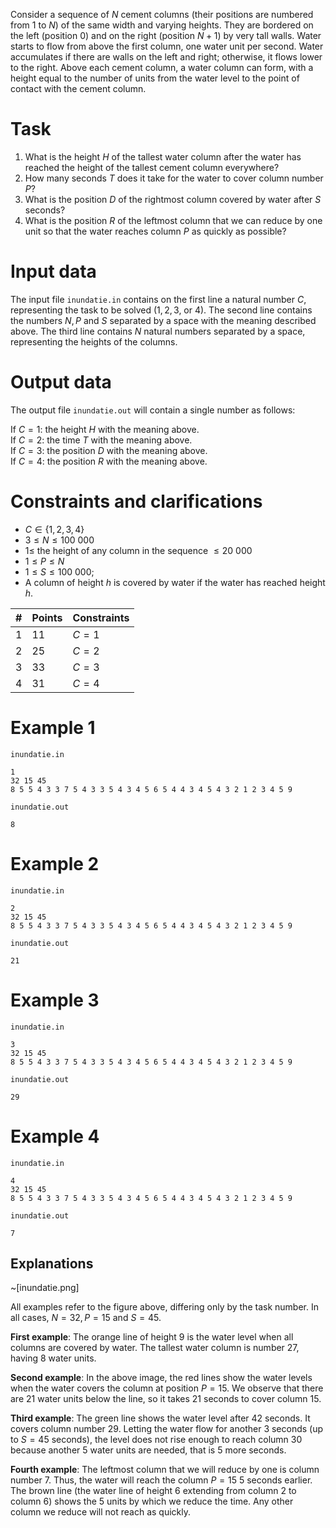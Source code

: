 Consider a sequence of $N$ cement columns (their positions are numbered from $1$ to $N$) of the same width and varying heights. They are bordered on the left (position $0$) and on the right (position $N+1$) by very tall walls. Water starts to flow from above the first column, one water unit per second. Water accumulates if there are walls on the left and right; otherwise, it flows lower to the right. Above each cement column, a water column can form, with a height equal to the number of units from the water level to the point of contact with the cement column.

# Task

1. What is the height $H$ of the tallest water column after the water has reached the height of the tallest cement column everywhere?
2. How many seconds $T$ does it take for the water to cover column number $P$?
3. What is the position $D$ of the rightmost column covered by water after $S$ seconds?
4. What is the position $R$ of the leftmost column that we can reduce by one unit so that the water reaches column $P$ as quickly as possible?

# Input data

The input file `inundatie.in` contains on the first line a natural number $C$, representing the task to be solved ($1, 2, 3$, or $4$). The second line contains the numbers $N, P$ and $S$ separated by a space with the meaning described above. The third line contains $N$ natural numbers separated by a space, representing the heights of the columns.

# Output data

The output file `inundatie.out` will contain a single number as follows:

If $C=1$: the height $H$ with the meaning above.  
If $C=2$: the time $T$ with the meaning above.  
If $C=3$: the position $D$ with the meaning above.  
If $C=4$: the position $R$ with the meaning above.  

# Constraints and clarifications

* $C \in \{1, 2, 3, 4\}$
* $3 \leq N \leq 100 \ 000$
* $1 \leq$ the height of any column in the sequence $\leq 20 \ 000$
* $1 \leq P \leq N$
* $1 \leq S \leq 100 \ 000$;
* A column of height $h$ is covered by water if the water has reached height $h$.

|#|Points|Constraints|
|-|-|--------|
|1|11|$C = 1$|
|2|25|$C = 2$|
|3|33|$C = 3$|
|4|31|$C = 4$|

# Example 1

`inundatie.in`
```
1
32 15 45
8 5 5 4 3 3 7 5 4 3 3 5 4 3 4 5 6 5 4 4 3 4 5 4 3 2 1 2 3 4 5 9
```

`inundatie.out`
```
8
```

# Example 2

`inundatie.in`
```
2
32 15 45
8 5 5 4 3 3 7 5 4 3 3 5 4 3 4 5 6 5 4 4 3 4 5 4 3 2 1 2 3 4 5 9
```

`inundatie.out`
```
21
```

# Example 3

`inundatie.in`
```
3
32 15 45
8 5 5 4 3 3 7 5 4 3 3 5 4 3 4 5 6 5 4 4 3 4 5 4 3 2 1 2 3 4 5 9
```

`inundatie.out`
```
29
```

# Example 4

`inundatie.in`
```
4
32 15 45
8 5 5 4 3 3 7 5 4 3 3 5 4 3 4 5 6 5 4 4 3 4 5 4 3 2 1 2 3 4 5 9
```

`inundatie.out`
```
7
```

## Explanations

~[inundatie.png]

All examples refer to the figure above, differing only by the task number. In all cases, $N=32, P=15$ and $S=45$.

**First example**: The orange line of height $9$ is the water level when all columns are covered by water. The tallest water column is number $27$, having $8$ water units.

**Second example**: In the above image, the red lines show the water levels when the water covers the column at position $P=15$. We observe that there are $21$ water units below the line, so it takes $21$ seconds to cover column $15$.

**Third example**: The green line shows the water level after $42$ seconds. It covers column number $29$. Letting the water flow for another $3$ seconds (up to $S=45$ seconds), the level does not rise enough to reach column $30$ because another $5$ water units are needed, that is $5$ more seconds.

**Fourth example**: The leftmost column that we will reduce by one is column number $7$. Thus, the water will reach the column $P=15$ $5$ seconds earlier. The brown line (the water line of height $6$ extending from column $2$ to column $6$) shows the $5$ units by which we reduce the time. Any other column we reduce will not reach as quickly.
